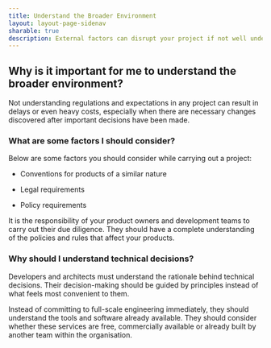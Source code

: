 ```yaml
---
title: Understand the Broader Environment
layout: layout-page-sidenav
sharable: true
description: External factors can disrupt your project if not well understood.
---
```


## Why is it important for me to understand the broader environment?

Not understanding regulations and expectations in any project can result in delays or even heavy costs, especially when there are necessary changes discovered after important decisions have been made.

### What are some factors I should consider?

Below are some factors you should consider while carrying out a project:

- Conventions for products of a similar nature

- Legal requirements

- Policy requirements

It is the responsibility of your product owners and development teams to carry out their due diligence. They should have a complete understanding of the policies and rules that affect your products.

### Why should I understand technical decisions?

Developers and architects must understand the rationale behind technical decisions. Their decision-making should be guided by principles instead of what feels most convenient to them.

Instead of committing to full-scale engineering immediately, they should understand the tools and software already available. They should consider whether these services are free, commercially available or already built by another team within the organisation.
